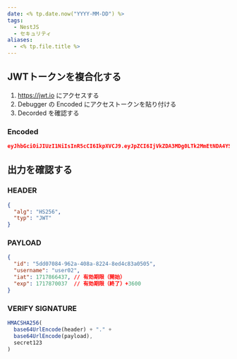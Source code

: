 ```yaml
---
date: <% tp.date.now("YYYY-MM-DD") %>
tags:
  - NestJS
  - セキュリティ
aliases:
  - <% tp.file.title %>
---
```

## JWTトークンを複合化する

1. https://jwt.io にアクセスする
2. Debugger の Encoded にアクセストークンを貼り付ける
3. Decorded を確認する

### Encoded 

```json
eyJhbGciOiJIUzI1NiIsInR5cCI6IkpXVCJ9.eyJpZCI6IjVkZDA3MDg0LTk2MmEtNDA4YS04MjI0LThlZDRjODNhMDUwNSIsInVzZXJuYW1lIjoidXNlcjAyIiwiaWF0IjoxNzE3ODY3MTQ1LCJleHAiOjE3MTc4NzA3NDV9.syitrSVwAsP02QUTot-xPADSDosBYu_z_TZTYGvlckM
```

## 出力を確認する

### HEADER

```json
{
  "alg": "HS256",
  "typ": "JWT"
}
```

### PAYLOAD

```json
{
  "id": "5dd07084-962a-408a-8224-8ed4c83a0505",
  "username": "user02",
  "iat": 1717866437, // 有効期限（開始）
  "exp": 1717870037  // 有効期限（終了）+3600
}
```

### VERIFY SIGNATURE

```ts
HMACSHA256(
  base64UrlEncode(header) + "." +
  base64UrlEncode(payload),  
  secret123
)
```
